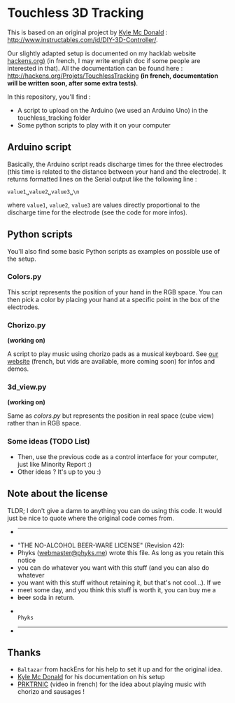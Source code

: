 Touchless 3D Tracking
===================

This is based on an original project by [Kyle Mc Donald](https://github.com/kylemcdonald) : http://www.instructables.com/id/DIY-3D-Controller/.

Our slightly adapted setup is documented on my hacklab website [hackens.org)](http://hackens.org/) (in french, I may write english doc if some people are interested in that). All the documentation can be found here : http://hackens.org/Projets/TouchlessTracking **(in french, documentation will be written soon, after some extra tests)**.

In this repository, you'll find :

- A script to upload on the Arduino (we used an Arduino Uno) in the touchless_tracking folder
- Some python scripts to play with it on your computer

## Arduino script

Basically, the Arduino script reads discharge times for the three electrodes (this time is related to the distance between your hand and the electrode). 
It returns formatted lines on the Serial output like the following line :

```
value1␣value2␣value3␣\n
```

where `value1`, `value2`, `value3` are values directly proportional to the discharge time for the electrode (see the code for more infos).

## Python scripts

You'll also find some basic Python scripts as examples on possible use of the setup.

### Colors.py

This script represents the position of your hand in the RGB space. You can then pick a color by placing your hand at a specific point in the box of the electrodes.

### Chorizo.py

__(working on)__

A script to play music using chorizo pads as a musical keyboard. See [our website](http://hackens.org/Projets/TouchlessTracking) (french, but vids are available, more coming soon) for infos and demos.

### 3d_view.py

__(working on)__

Same as _colors.py_ but represents the position in real space (cube view) rather than in RGB space.

### Some ideas (TODO List)

* Then, use the previous code as a control interface for your computer, just like Minority Report :)
* Other ideas ? It's up to you :)

## Note about the license

TLDR; I don't give a damn to anything you can do using this code. It would just
be nice to quote where the original code comes from.

* -----------------------------------------------------------------------------
* "THE NO-ALCOHOL BEER-WARE LICENSE" (Revision 42):
* Phyks (webmaster@phyks.me) wrote this file. As long as you retain this notice
* you can do whatever you want with this stuff (and you can also do whatever
* you want with this stuff without retaining it, but that's not cool...). If we
* meet some day, and you think this stuff is worth it, you can buy me a
* <del>beer</del> soda in return.
*																		Phyks
* ------------------------------------------------------------------------------

## Thanks

* `Baltazar` from hackEns for his help to set it up and for the original idea.
* [Kyle Mc Donald](https://github.com/kylemcdonald) for his documentation on his setup
* [PRKTRNIC](http://vimeo.com/68763028) (video in french) for the idea about playing music with chorizo and sausages !
